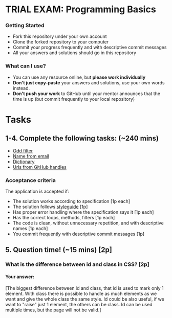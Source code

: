 # TRIAL EXAM: Programming Basics

### Getting Started
 - Fork this repository under your own account
 - Clone the forked repository to your computer
 - Commit your progress frequently and with descriptive commit messages
 - All your answers and solutions should go in this repository

### What can I use?
- You can use any resource online, but **please work individually**
- **Don't just copy-paste** your answers and solutions, use your own words instead.
- **Don't push your work** to GitHub until your mentor announces that the time is up (but commit frequently to your local repository)


# Tasks
## 1-4. Complete the following tasks: (~240 mins)

- [Odd filter](oddfilter/odd_filter.py)
- [Name from email](namefromemail/name_from_email.py)
- [Dictionary](dictionary/dictionary.py)
- [Urls from GitHub handles](urlsfromhandles/urls_from_handles.py)

### Acceptance criteria
The application is accepted if:
- The solution works according to specification [1p each]
- The solution follows [styleguide](https://google.github.io/styleguide/pyguide.html) [1p]
- Has proper error handling where the specification says it [1p each]
- Has the correct loops, methods, filters [1p each]
- The code is clean, without unnecessary repetition, and with descriptive names [1p each]
- You commit frequently with descriptive commit messages [1p]

## 5. Question time! (~15 mins) [2p]

###  What is the difference between id and class in CSS? [2p]
#### Your answer:
[The biggest difference between id and class, that id is used to mark only 1 element. With class there is possible to handle as much elements as we want and give the whole class the same style. Id could be also useful, if we want to "raise" just 1 element, the others can be class. Id can be used multiple times, but the page will not be valid.]
